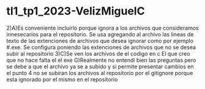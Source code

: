 # tl1_tp1_2023-VelizMiguelC
2)A)Es conveniente incluirlo porque ignora a los archivos que consideramos innesecarios para el repositorio.
Se usa agregando al archivo las lineas de texto de las extenciones de archivos que desea ignorar como por ejemplo #.exe.
Se configura poniendo las extenciones de archivos que no se desea subir al repositorio
3)C)Se ven los archivos de el codigo en c
El que creo que no hace falta el el exe
G)Realmente no entendi bien las preguntas pero se debe a que el archivo ya se a subido y si permite presentar cambios en el punto 4 no se subiran los archivos al repositorio por el gitignore porque esta ignorado por el mismo en el repositorio


